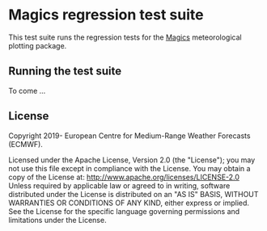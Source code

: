 
# Magics regression test suite

This test suite runs the regression tests for the [Magics](https://confluence.ecmwf.int/magics) meteorological plotting package. 

## Running the test suite

To come ...


## License

Copyright 2019- European Centre for Medium-Range Weather Forecasts (ECMWF).

Licensed under the Apache License, Version 2.0 (the "License"); you may not use this file except in compliance with the License. You may obtain a copy of the License at: http://www.apache.org/licenses/LICENSE-2.0 Unless required by applicable law or agreed to in writing, software distributed under the License is distributed on an "AS IS" BASIS, WITHOUT WARRANTIES OR CONDITIONS OF ANY KIND, either express or implied. See the License for the specific language governing permissions and limitations under the License.

